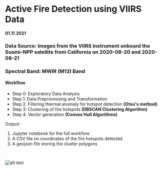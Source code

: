 # **Active Fire Detection using VIIRS Data**

#### 01.11.2021

### **Data Source:** Images from the VIIRS instrument onboard the Suomi-NPP satellite from California on 2020-08-20 and 2020-08-21
### **Spectral Band:** MWIR (M13) Band

#### **Workflow** 

- Step 0: Exploratory Data Analysis
- Step 1: Data Preprocessing and Transformation
- Step 2. Filtering thermal anomaly for hotspot detection **(Otsu's method)**
- Step 3: Clustering of fire hotspots **(DBSCAN Clustering Algorithm)**
- Step 4: Vector generation **(Convex Hull Algorithms)**

Output: 
1) Jupyter notebook for the full workflow
2) A CSV file on coordinates of the fire hotspots detected
3) A geojson file storing the cluster polygons 

<br>

![alt text](https://github.com/pinkychow1010/machine-learning-project/blob/main/image/fire-cluster.jpg)
